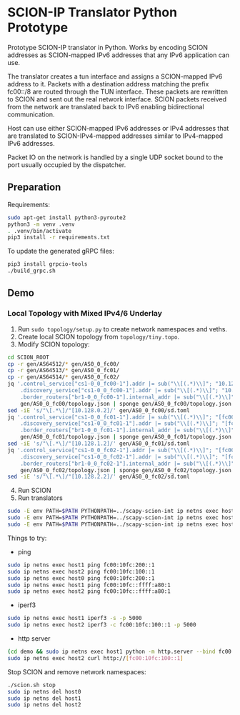 SCION-IP Translator Python Prototype
====================================

Prototype SCION-IP translator in Python. Works by encoding SCION addresses as
SCION-mapped IPv6 addresses that any IPv6 application can use.

The translator creates a tun interface and assigns a SCION-mapped IPv6 address
to it. Packets with a destination address matching the prefix fc00::/8 are
routed through the TUN interface. These packets are rewritten to SCION and
sent out the real network interface. SCION packets received from the network are
translated back to IPv6 enabling bidirectional communication.

Host can use either SCION-mapped IPv6 addresses or IPv4 addresses that are
translated to SCION-IPv4-mapped addresses similar to IPv4-mapped IPv6 addresses.

Packet IO on the network is handled by a single UDP socket bound to the port
usually occupied by the dispatcher.

Preparation
-----------
Requirements:
```bash
sudo apt-get install python3-pyroute2
python3 -m venv .venv
. .venv/bin/activate
pip3 install -r requirements.txt
```

To update the generated gRPC files:
```bash
pip3 install grpcio-tools
./build_grpc.sh
```

Demo
----

### Local Topology with Mixed IPv4/6 Underlay
1. Run `sudo topology/setup.py` to create network namespaces and veths.
2. Create local SCION topology from `topology/tiny.topo`.
3. Modify SCION topology:
```bash
cd SCION_ROOT
cp -r gen/AS64512/* gen/AS0_0_fc00/
cp -r gen/AS64513/* gen/AS0_0_fc01/
cp -r gen/AS64514/* gen/AS0_0_fc02/
jq '.control_service["cs1-0_0_fc00-1"].addr |= sub("\\[(.*)\\]"; "10.128.0.2") |
    .discovery_service["cs1-0_0_fc00-1"].addr |= sub("\\[(.*)\\]"; "10.128.0.2") |
    .border_routers["br1-0_0_fc00-1"].internal_addr |= sub("\\[(.*)\\]"; "10.128.0.2")' \
    gen/AS0_0_fc00/topology.json | sponge gen/AS0_0_fc00/topology.json
sed -iE 's/"\[.*\]/"[10.128.0.2]/' gen/AS0_0_fc00/sd.toml
jq '.control_service["cs1-0_0_fc01-1"].addr |= sub("\\[(.*)\\]"; "[fc00:10fc:100::2]") |
    .discovery_service["cs1-0_0_fc01-1"].addr |= sub("\\[(.*)\\]"; "[fc00:10fc:100::2]") |
    .border_routers["br1-0_0_fc01-1"].internal_addr |= sub("\\[(.*)\\]"; "[fc00:10fc:100::2]")' \
    gen/AS0_0_fc01/topology.json | sponge gen/AS0_0_fc01/topology.json
sed -iE 's/"\[.*\]/"[10.128.1.2]/' gen/AS0_0_fc01/sd.toml
jq '.control_service["cs1-0_0_fc02-1"].addr |= sub("\\[(.*)\\]"; "[fc00:10fc:200::2]") |
    .discovery_service["cs1-0_0_fc02-1"].addr |= sub("\\[(.*)\\]"; "[fc00:10fc:200::2]") |
    .border_routers["br1-0_0_fc02-1"].internal_addr |= sub("\\[(.*)\\]"; "[fc00:10fc:200::2]")' \
    gen/AS0_0_fc02/topology.json | sponge gen/AS0_0_fc02/topology.json
sed -iE 's/"\[.*\]/"[10.128.2.2]/' gen/AS0_0_fc02/sd.toml
```
4. Run SCION
5. Run translators
```bash
sudo -E env PATH=$PATH PYTHONPATH=../scapy-scion-int ip netns exec host0 ./scitun.py 10.128.0.1 veth0 -d 10.128.0.2:30255
sudo -E env PATH=$PATH PYTHONPATH=../scapy-scion-int ip netns exec host1 ./scitun.py fc00:10fc:100::1/64 veth2 -d 10.128.1.2:30255
sudo -E env PATH=$PATH PYTHONPATH=../scapy-scion-int ip netns exec host2 ./scitun.py fc00:10fc:200::1/64 veth4 -d 10.128.2.2:30255
```

Things to try:
- ping
```bash
sudo ip netns exec host1 ping fc00:10fc:200::1
sudo ip netns exec host2 ping fc00:10fc:100::1
sudo ip netns exec host0 ping fc00:10fc:200::1
sudo ip netns exec host1 ping fc00:10fc::ffff:a80:1
sudo ip netns exec host2 ping fc00:10fc::ffff:a80:1
```
- iperf3
```bash
sudo ip netns exec host1 iperf3 -s -p 5000
sudo ip netns exec host2 iperf3 -c fc00:10fc:100::1 -p 5000
```
- http server
```bash
(cd demo && sudo ip netns exec host1 python -m http.server --bind fc00:10fc:100::1 80)
sudo ip netns exec host2 curl http://[fc00:10fc:100::1]
```

Stop SCION and remove network namespaces:
```bash
./scion.sh stop
sudo ip netns del host0
sudo ip netns del host1
sudo ip netns del host2
```

